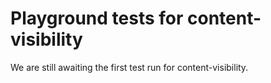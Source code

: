 # Playground tests for content-visibility
We are still awaiting the first test run for content-visibility.
